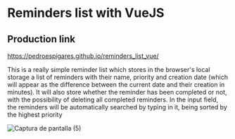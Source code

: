 # Reminders list with VueJS

## Production link
https://pedroespigares.github.io/reminders_list_vue/

This is a really simple reminder list which stores in the browser's local storage a 
list of reminders with their name, priority and creation date (which will appear as the difference 
between the current date and their creation in minutes). It will also store whether the reminder has been completed or 
not, with the possibility of deleting all completed reminders. In the input field, the reminders will be automatically searched by typing in it,
being sorted by the highest priority

![Captura de pantalla (5)](https://user-images.githubusercontent.com/98234152/206860799-8c0d9bfd-6c51-4186-9af7-38b6ae0d64f7.png)
